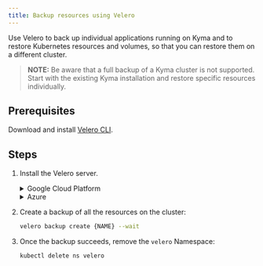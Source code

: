 ```yaml
---
title: Backup resources using Velero
---
```


Use Velero to back up individual applications running on Kyma and to restore Kubernetes resources and volumes, so that you can restore them on a different cluster.

> **NOTE:** Be aware that a full backup of a Kyma cluster is not supported. Start with the existing Kyma installation and restore specific resources individually.

## Prerequisites

Download and install [Velero CLI](https://github.com/vmware-tanzu/velero/releases).

## Steps

1. Install the Velero server.

    <div tabs name="override-configuration">
      <details>
      <summary label="google-cloud-platform">
      Google Cloud Platform
      </summary>

      ```bash
      velero install \
          --provider gcp \
          --bucket {BUCKET} \
          --secret-file {CREDENTIALS_FILE} \
          --plugins velero/velero-plugin-for-gcp:v1.0.0 \
          --restore-only \
          --wait
      ```

      >**NOTE:** For details on configuring and installing Velero on GCP, read more about the [Velero plugin for GCP](https://github.com/vmware-tanzu/velero-plugin-for-gcp/blob/master/README.md).

      </details>
      <details>
      <summary label="azure">
      Azure
      </summary>

      ```bash
      velero install \
          --provider azure \
          --bucket {BUCKET} \
          --secret-file {CREDENTIALS_FILE} \
          --plugins velero/velero-plugin-for-microsoft-azure:v1.0.0 \
          --backup-location-config resourceGroup={AZURE_RESOURCE_GROUP},storageAccount={AZURE_STORAGE_ACCOUNT} \
          --snapshot-location-config apiTimeout={API_TIMEOUT},resourceGroup={AZURE_RESOURCE_GROUP} \
          --restore-only \
          --wait
      ```

      >**NOTE:** For details on configuring and installing Velero on Azure, read more about the [Velero plugin for Azure](https://github.com/vmware-tanzu/velero-plugin-for-microsoft-azure/blob/master/README.md).

      >**CAUTION:** If you use AKS, set the **AZURE_RESOURCE_GROUP** to the name of the auto-generated resource group. This resource group is created when you provision your cluster on Azure. It contains your cluster's virtual machines/disks.

      </details>
    </div>

2. Create a backup of all the resources on the cluster:

    ```bash
    velero backup create {NAME} --wait
    ```

3. Once the backup succeeds, remove the `velero` Namespace:

    ```bash
    kubectl delete ns velero
    ```
